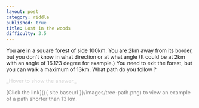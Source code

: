 ```yaml
---
layout: post
category: riddle
published: true
title: Lost in the woods
difficulty: 3.5
---
```

You are in a square forest of side 100km.
You are 2km away from its border, but you don't know in what direction or at what angle (It could be at 2km with an angle of 16.123 degree for example.)
You need to exit the forest, but you can walk a maximum of 13km.
What path do you follow ?

<div markdown="1" class='answer-title' style="color: lightgrey">_Hover to show the answer._
</div>
<div class='answer-wrapper'>
<div markdown="1" class='answer' style="color: grey">

[Click the link]({{ site.baseurl }}/images/tree-path.png) to view an example of a path shorter than 13 km.

</div>
</div>
